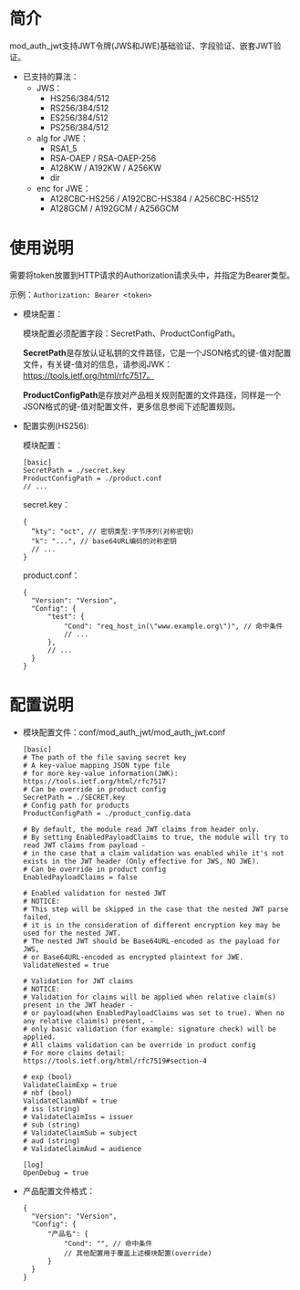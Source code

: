 # 简介

mod_auth_jwt支持JWT令牌(JWS和JWE)基础验证、字段验证、嵌套JWT验证。

+ 已支持的算法：
  + JWS：
    - HS256/384/512
    - RS256/384/512
    - ES256/384/512
    - PS256/384/512
  + alg for JWE：
    + RSA1_5
    + RSA-OAEP / RSA-OAEP-256
    + A128KW / A192KW / A256KW
    + dir
  + enc for JWE：
    + A128CBC-HS256 / A192CBC-HS384 / A256CBC-HS512
    + A128GCM / A192GCM / A256GCM

# 使用说明

需要将token放置到HTTP请求的Authorization请求头中，并指定为Bearer类型。

示例：`Authorization: Bearer <token>`

+ 模块配置：

  模块配置必须配置字段：SecretPath、ProductConfigPath。

  **SecretPath**是存放认证私钥的文件路径，它是一个JSON格式的键-值对配置文件，有关键-值对的信息，请参阅JWK：https://tools.ietf.org/html/rfc7517。

  **ProductConfigPath**是存放对产品相关规则配置的文件路径，同样是一个JSON格式的键-值对配置文件，更多信息参阅下述配置规则。

+ 配置实例(HS256):

  模块配置：

  ```
  [basic]
  SecretPath = ./secret.key
  ProductConfigPath = ./product.conf
  // ...
  ```

  secret.key：

  ```
  {
  	“kty": "oct", // 密钥类型:字节序列(对称密钥)
  	"k": "...", // base64URL编码的对称密钥
  	// ...
  }
  ```

  product.conf：

  ```
  {
  	"Version": "Version",
  	"Config": {
  		"test": {
  			"Cond": "req_host_in(\"www.example.org\")", // 命中条件
  			// ...
  		},
  		// ...
  	}
  }
  ```

  

# 配置说明

- 模块配置文件：conf/mod_auth_jwt/mod_auth_jwt.conf

  ```
  [basic]
  # The path of the file saving secret key
  # A key-value mapping JSON type file
  # for more key-value information(JWK): https://tools.ietf.org/html/rfc7517
  # Can be override in product config
  SecretPath = ./SECRET.key
  # Config path for products
  ProductConfigPath = ./product_config.data
  
  # By default, the module read JWT claims from header only.
  # By setting EnabledPayloadClaims to true, the module will try to read JWT claims from payload -
  # in the case that a claim validation was enabled while it's not exists in the JWT header (Only effective for JWS, NO JWE).
  # Can be override in product config
  EnabledPayloadClaims = false
  
  # Enabled validation for nested JWT
  # NOTICE:
  # This step will be skipped in the case that the nested JWT parse failed,
  # it is in the consideration of different encryption key may be used for the nested JWT.
  # The nested JWT should be Base64URL-encoded as the payload for JWS,
  # or Base64URL-encoded as encrypted plaintext for JWE.
  ValidateNested = true
  
  # Validation for JWT claims
  # NOTICE:
  # Validation for claims will be applied when relative claim(s) present in the JWT header -
  # or payload(when EnabledPayloadClaims was set to true). When no any relative claim(s) present, -
  # only basic validation (for example: signature check) will be applied.
  # All claims validation can be override in product config
  # For more claims detail: https://tools.ietf.org/html/rfc7519#section-4
  
  # exp (bool)
  ValidateClaimExp = true
  # nbf (bool)
  ValidateClaimNbf = true
  # iss (string)
  # ValidateClaimIss = issuer
  # sub (string)
  # ValidateClaimSub = subject
  # aud (string)
  # ValidateClaimAud = audience
  
  [log]
  OpenDebug = true
  
  ```

- 产品配置文件格式：

  ```
  {
  	"Version": "Version",
  	"Config": {
  		"产品名": {
  			"Cond": "", // 命中条件
  			// 其他配置用于覆盖上述模块配置(override)
  		}
  	}
  }
  ```

  